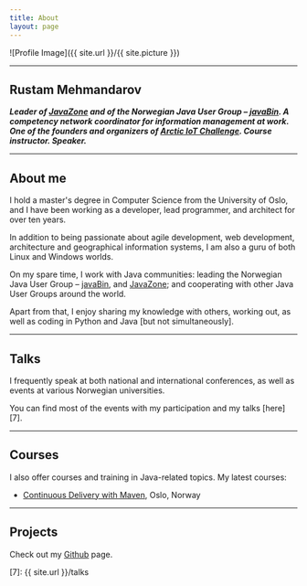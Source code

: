 ```yaml
---
title: About
layout: page
---
```

![Profile Image]({{ site.url }}/{{ site.picture }})

---

## Rustam Mehmandarov

_**Leader of [JavaZone][1] and of the Norwegian Java User Group – [javaBin][6]. A competency network coordinator for information management at work. One of the founders and organizers of [Arctic IoT Challenge][4]. Course instructor. Speaker.**_

---

## About me

I hold a master's degree in Computer Science from the University of Oslo, and I have been working as a developer, lead programmer, and architect for over ten years. 

In addition to being passionate about agile development, web development, architecture and geographical information systems, I am also a guru of both Linux and Windows worlds.

On my spare time, I work with Java communities: leading the Norwegian Java User Group – [javaBin][6], and [JavaZone][1]; and cooperating with other Java User Groups around the world. 

Apart from that, I enjoy sharing my knowledge with others, working out, as well as coding in Python and Java [but not simultaneously].

---

## Talks

I frequently speak at both national and international conferences, as well as events at various Norwegian universities.

You can find most of the events with my participation and my talks [here][7].

---

## Courses

I also offer courses and training in Java-related topics. My latest courses:

* [Continuous Delivery with Maven][5], Oslo, Norway

---

## Projects

Check out my [Github][3] page.


[1]: https://javazone.no
[2]: http://lanyrd.com/profile/rmehmandarov/
[3]: https://github.com/mehmandarov
[4]: http://ariot.no
[5]: http://programutvikling.no/course/continuous-delivery-with-maven/
[6]: http://java.no
[7]: {{ site.url }}/talks